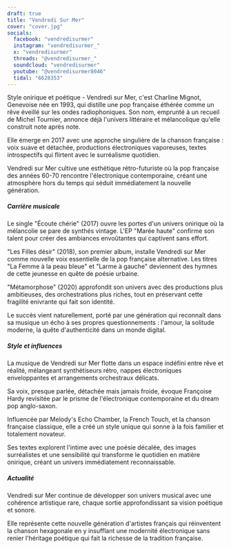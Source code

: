```yaml
---
draft: true
title: "Vendredi Sur Mer"
cover: "cover.jpg"
socials:
  facebook: "vendredisurmer"
  instagram: "vendredisurmer_"
  x: "vendredisurmer"
  threads: "@vendredisurmer_"
  soundcloud: "vendredisurmer"
  youtube: "@vendredisurmer8046"
  tidal: "6628353"
---
```


Style onirique et poétique - Vendredi sur Mer, c'est Charline Mignot, Genevoise née en 1993, qui distille une pop
française éthérée comme un rêve éveillé sur les ondes radiophoniques. Son nom, emprunté à un recueil de Michel Tournier,
annonce déjà l'univers littéraire et mélancolique qu'elle construit note après note.

Elle émerge en 2017 avec une approche singulière de la chanson française : voix suave et détachée, productions
électroniques vaporeuses, textes introspectifs qui flirtent avec le surréalisme quotidien.

Vendredi sur Mer cultive une esthétique rétro-futuriste où la pop française des années 60-70 rencontre l'électronique
contemporaine, créant une atmosphère hors du temps qui séduit immédiatement la nouvelle génération.

##### Carrière musicale

Le single "Écoute chérie" (2017) ouvre les portes d'un univers onirique où la mélancolie se pare de synthés vintage.
L'EP "Marée haute" confirme son talent pour créer des ambiances envoûtantes qui captivent sans effort.

"Les Filles désir" (2018), son premier album, installe Vendredi sur Mer comme nouvelle voix essentielle de la pop
française alternative. Les titres "La Femme à la peau bleue" et "Larme à gauche" deviennent des hymnes de cette jeunesse
en quête de poésie urbaine.

"Métamorphose" (2020) approfondit son univers avec des productions plus ambitieuses, des orchestrations plus riches,
tout en préservant cette fragilité enivrante qui fait son identité.

Le succès vient naturellement, porté par une génération qui reconnaît dans sa musique un écho à ses propres
questionnements : l'amour, la solitude moderne, la quête d'authenticité dans un monde digital.

##### Style et influences

La musique de Vendredi sur Mer flotte dans un espace indéfini entre rêve et réalité, mélangeant synthétiseurs rétro,
nappes électroniques enveloppantes et arrangements orchestraux délicats.

Sa voix, presque parlée, détachée mais jamais froide, évoque Françoise Hardy revisitée par le prisme de l'électronique
contemporaine et du dream pop anglo-saxon.

Influencée par Melody's Echo Chamber, la French Touch, et la chanson française classique, elle a créé un style unique
qui sonne à la fois familier et totalement novateur.

Ses textes explorent l'intime avec une poésie décalée, des images surréalistes et une sensibilité qui transforme le
quotidien en matière onirique, créant un univers immédiatement reconnaissable.

##### Actualité

Vendredi sur Mer continue de développer son univers musical avec une cohérence artistique rare, chaque sortie
approfondissant sa vision poétique et sonore.

Elle représente cette nouvelle génération d'artistes français qui réinventent la chanson hexagonale en y insufflant une
modernité électronique sans renier l'héritage poétique qui fait la richesse de la tradition française.
